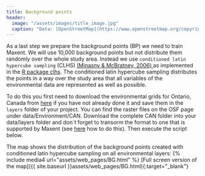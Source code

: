 ```yaml
---
title: Background points
header:
  image: "/assets/images/title_image.jpg"
  caption: "Data: [OpenStreetMap](https://www.openstreetmap.org/copyright) & [Elith et al. 2020](https://doi.org/10.17161/bi.v15i2.13384)"
---
```


As a last step we prepare the background points (BP) we need to train Maxent. We will use 10,000 background points but not distribute them randomly over the whole study area. Instead we use `conditioned latin hypercube sampling` (CLHS) [(Minasny & McBratney, 2006) ]( 10.1016/j.cageo.2005.12.009) as implemented in the [R package clhs]( https://cran.r-project.org/web/packages/clhs/index.html).  The conditioned latin hypercube sampling distributes the points in a way over the study area that all variables of the environmental data are represented as well as possible.

To do this you first need to download the environmental grids for Ontario, Canada from [here]( https://osf.io/kwc4v/files/osfstorage) if you have not already done it and save them in the `layers` folder of your project. You can find the raster files on the OSF page under data/Environment/CAN. Download the complete CAN folder into your data/layers folder and don´t forget to transorm the format to one that is supported by Maxent (see [here](../060_preprocessing/#download-environmental-layers) how to do this). Then execute the script below.

<script src="https://gist.github.com/Baldl/863fe4abdb6a5afb868d604b2c787636.js"></script>


The map shows the distribution of the background points created with conditioned latin hypercube sampling on all environmental layers:
{% include media4 url="assets/web_pages/BG.html" %} [Full screen version of the map]({{ site.baseurl }}assets/web_pages/BG.html){:target="_blank"}

<!--- Now we have prepared all the data we need for modeling. Continue now on the page [train spatialMaxent](../110_train_maxent). -->
